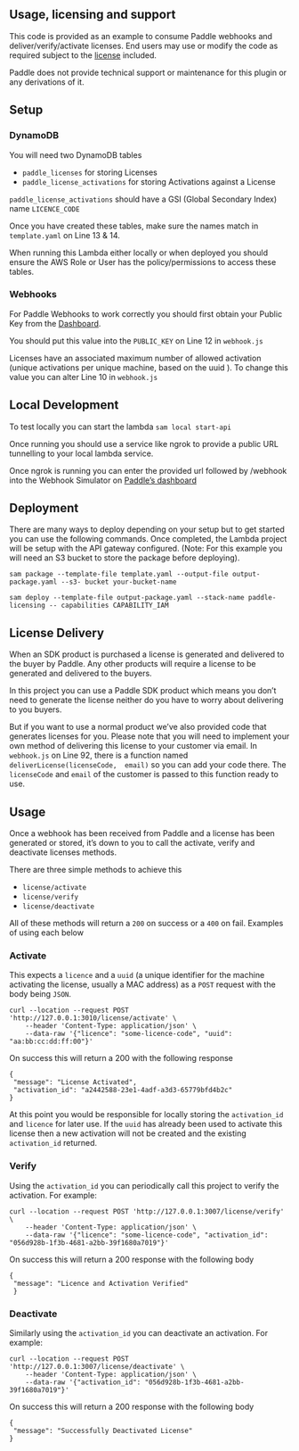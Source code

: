 ## Usage, licensing and support

This code is provided as an example to consume Paddle webhooks and deliver/verify/activate licenses. End users may use or modify the code as required subject to the [license](http://www.apache.org/licenses/LICENSE-2.0.txt) included.

Paddle does not provide technical support or maintenance for this plugin or any derivations of it.


## Setup

### DynamoDB

You will need two DynamoDB tables
* `paddle_licenses` for storing Licenses
* `paddle_license_activations` for storing Activations against a License

`paddle_license_activations` should have a GSI (Global Secondary Index) name `LICENCE_CODE`

Once you have created these tables, make sure the names match in `template.yaml` on  Line 13 & 14.

When running this Lambda either locally or when deployed you should ensure the AWS Role or User has the policy/permissions to access these tables.


### Webhooks

For Paddle Webhooks to work correctly you should first obtain your Public Key from the  [Dashboard](https://vendors.paddle.com/public-key).

You should put this value into the `PUBLIC_KEY` on Line 12 in `webhook.js`

Licenses have an associated maximum number of allowed activation (unique activations  per unique machine, based on the uuid ). To change this value you can alter Line 10 in 
`webhook.js` 


## Local Development

To test locally you can start the lambda `sam local start-api`

Once running you should use a service like ngrok to provide a public URL tunnelling to  your local lambda service.

Once ngrok is running you can enter the provided url followed by /webhook into the Webhook Simulator on [Paddle’s dashboard](https://vendors.paddle.com/webhook-alert-test)


## Deployment

There are many ways to deploy depending on your setup but to get started you can use the following commands. Once completed, the Lambda project will be setup with the API gateway configured. (Note: For this example you will need an S3 bucket to store the  package before deploying). 

```
sam package --template-file template.yaml --output-file output-package.yaml --s3- bucket your-bucket-name
```

```
sam deploy --template-file output-package.yaml --stack-name paddle-licensing -- capabilities CAPABILITY_IAM
```

## License Delivery

When an SDK product is purchased a license is generated and delivered to the buyer by Paddle. Any other products  will require a license to be generated and delivered to the buyers.

In this project you can use a Paddle SDK product which means you don’t need to generate the license neither do you have to worry about delivering to you buyers.

But if you want to use a normal product we’ve also provided code that generates licenses for you. Please note that you will need to implement your own method of delivering this license to your customer via email. In `webhook.js` on Line 92, there is a function named `deliverLicense(licenseCode,  email)` so you can add your code there. The `licenseCode` and `email` of the customer is passed to this function ready to use. 


## Usage

Once a webhook has been received from Paddle and a license has been generated or stored,  it’s down to you to call the activate, verify and deactivate licenses methods. 

There are three simple methods to achieve this
* `license/activate`
* `license/verify`
* `license/deactivate` 

All of these methods will return a `200` on success or a `400` on fail. Examples of using each below


### Activate

This expects a `licence` and a `uuid` (a unique identifier for the machine activating the license, usually a MAC address) as a `POST` request with the body being `JSON`.

```
curl --location --request POST 'http://127.0.0.1:3010/license/activate' \ 
	--header 'Content-Type: application/json' \ 
	--data-raw '{"licence": "some-licence-code", "uuid": "aa:bb:cc:dd:ff:00"}' 
```

On success this will return a 200 with the following response 

```
{ 
 "message": "License Activated", 
 "activation_id": "a2442588-23e1-4adf-a3d3-65779bfd4b2c" 
} 
```

At this point you would be responsible for locally storing the `activation_id` and `licence` for later use. 
If the `uuid` has already been used to activate this license then a new activation will not be  created and the existing `activation_id` returned.  




### Verify

Using the `activation_id` you can periodically call this project to verify the activation. For example:

```
curl --location --request POST 'http://127.0.0.1:3007/license/verify' \ 
	--header 'Content-Type: application/json' \ 
	--data-raw '{"licence": "some-licence-code", "activation_id": "056d928b-1f3b-4681-a2bb-39f1680a7019"}'
```

On success this will return a 200 response with the following body 

```
{ 
 "message": "Licence and Activation Verified"
 } 
```



### Deactivate

Similarly using the `activation_id` you can deactivate an activation. For example:

```
curl --location --request POST 'http://127.0.0.1:3007/license/deactivate' \ 
	--header 'Content-Type: application/json' \ 
	--data-raw '{"activation_id": "056d928b-1f3b-4681-a2bb-39f1680a7019"}' 
```

On success this will return a 200 response with the following body 
```
{ 
 "message": "Successfully Deactivated License" 
} 
```